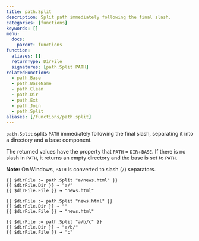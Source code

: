 ```yaml
---
title: path.Split
description: Split path immediately following the final slash.
categories: [functions]
keywords: []
menu:
  docs:
    parent: functions
function:
  aliases: []
  returnType: DirFile
  signatures: [path.Split PATH]
relatedFunctions:
  - path.Base
  - path.BaseName
  - path.Clean
  - path.Dir
  - path.Ext
  - path.Join
  - path.Split
aliases: [/functions/path.split]
---
```


`path.Split` splits `PATH` immediately following the final slash, separating it into a directory and a base component.

The returned values have the property that `PATH` = `DIR`+`BASE`.
If there is no slash in `PATH`, it returns an empty directory and the base is set to `PATH`.

**Note:** On Windows, `PATH` is converted to slash (`/`) separators.

```go-html-template
{{ $dirFile := path.Split "a/news.html" }}
{{ $dirFile.Dir }} → "a/" 
{{ $dirFile.File }} → "news.html"

{{ $dirFile := path.Split "news.html" }}
{{ $dirFile.Dir }} → ""
{{ $dirFile.File }} → "news.html"

{{ $dirFile := path.Split "a/b/c" }}
{{ $dirFile.Dir }} → "a/b/"
{{ $dirFile.File }} → "c"
```
